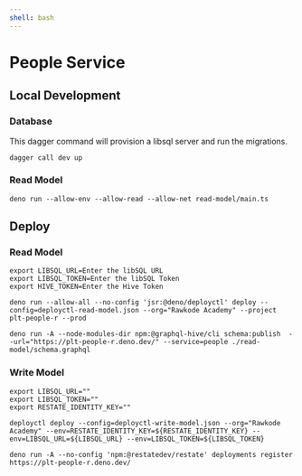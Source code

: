 ```yaml
---
shell: bash
---
```


# People Service

## Local Development

### Database

This dagger command will provision a libsql server and run the migrations.

```shell '{"name": "dev"}'
dagger call dev up
```

### Read Model

```shell '{"name": "read-model"}'
deno run --allow-env --allow-read --allow-net read-model/main.ts
```

## Deploy

### Read Model

```shell '{"name": "deploy-read-model"}'
export LIBSQL_URL=Enter the libSQL URL
export LIBSQL_TOKEN=Enter the libSQL Token
export HIVE_TOKEN=Enter the Hive Token

deno run --allow-all --no-config 'jsr:@deno/deployctl' deploy --config=deployctl-read-model.json --org="Rawkode Academy" --project plt-people-r --prod

deno run -A --node-modules-dir npm:@graphql-hive/cli schema:publish  --url="https://plt-people-r.deno.dev/" --service=people ./read-model/schema.graphql
```

### Write Model

```shell '{"name": "deploy-write-model"}'
export LIBSQL_URL=""
export LIBSQL_TOKEN=""
export RESTATE_IDENTITY_KEY=""

deployctl deploy --config=deployctl-write-model.json --org="Rawkode Academy" --env=RESTATE_IDENTITY_KEY=${RESTATE_IDENTITY_KEY} --env=LIBSQL_URL=${LIBSQL_URL} --env=LIBSQL_TOKEN=${LIBSQL_TOKEN}

deno run -A --no-config 'npm:@restatedev/restate' deployments register https://plt-people-r.deno.dev/
```
